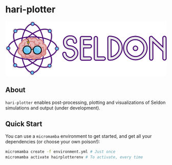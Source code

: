 # hari-plotter
![Logo](res/logo_text.png)

## About 

`hari-plotter` enables post-processing, plotting and visualizations of Seldon simulations and output (under development). 

## Quick Start 

You can use a `micromamba` environment to get started, and get all your dependencies (or choose your own poison!): 

```bash
micromamba create -f environment.yml # Just once 
micromamba activate hairplotterenv # To activate, every time 
```
